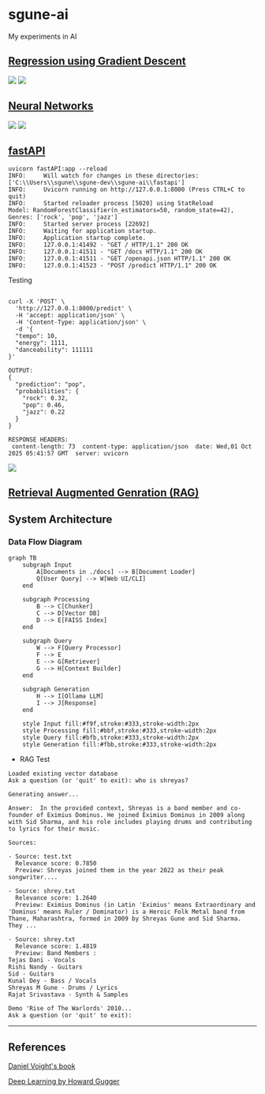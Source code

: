 # sgune-ai
My experiments in AI

## [Regression using Gradient Descent](./regression-gradient/)
![](./regression-gradient/images/models.png)
![](./regression-gradient/images/loss_surface.png)

## [Neural Networks](./neural-net/)
![](./neural-net/images/loss_sample_1.png)
![](./neural-net/images/sample_1_decision_boundary.png)

## [fastAPI](./fastapi/)
```
uvicorn fastAPI:app --reload
INFO:     Will watch for changes in these directories: ['C:\\Users\\sgune\\sgune-dev\\sgune-ai\\fastapi']
INFO:     Uvicorn running on http://127.0.0.1:8000 (Press CTRL+C to quit)
INFO:     Started reloader process [5020] using StatReload
Model: RandomForestClassifier(n_estimators=50, random_state=42), Genres: ['rock', 'pop', 'jazz']
INFO:     Started server process [22692]
INFO:     Waiting for application startup.
INFO:     Application startup complete.
INFO:     127.0.0.1:41492 - "GET / HTTP/1.1" 200 OK
INFO:     127.0.0.1:41511 - "GET /docs HTTP/1.1" 200 OK
INFO:     127.0.0.1:41511 - "GET /openapi.json HTTP/1.1" 200 OK
INFO:     127.0.0.1:41523 - "POST /predict HTTP/1.1" 200 OK

```

Testing
```

curl -X 'POST' \
  'http://127.0.0.1:8000/predict' \
  -H 'accept: application/json' \
  -H 'Content-Type: application/json' \
  -d '{
  "tempo": 10,
  "energy": 1111,
  "danceability": 111111
}'

OUTPUT:
{
  "prediction": "pop",
  "probabilities": {
    "rock": 0.32,
    "pop": 0.46,
    "jazz": 0.22
  }
}

RESPONSE HEADERS:
 content-length: 73  content-type: application/json  date: Wed,01 Oct 2025 05:41:57 GMT  server: uvicorn 

```


![](./fastapi/images/screenshot.PNG)


## [Retrieval Augmented Genration (RAG)](./rag-project/)
  ## System Architecture

  ### Data Flow Diagram
  ```mermaid
  graph TB
      subgraph Input
          A[Documents in ./docs] --> B[Document Loader]
          Q[User Query] --> W[Web UI/CLI]
      end

      subgraph Processing
          B --> C[Chunker]
          C --> D[Vector DB]
          D --> E[FAISS Index]
      end

      subgraph Query
          W --> F[Query Processor]
          F --> E
          E --> G[Retriever]
          G --> H[Context Builder]
      end

      subgraph Generation
          H --> I[Ollama LLM]
          I --> J[Response]
      end

      style Input fill:#f9f,stroke:#333,stroke-width:2px
      style Processing fill:#bbf,stroke:#333,stroke-width:2px
      style Query fill:#bfb,stroke:#333,stroke-width:2px
      style Generation fill:#fbb,stroke:#333,stroke-width:2px
  ```
  - RAG Test
  ```
  Loaded existing vector database
  Ask a question (or 'quit' to exit): who is shreyas?

  Generating answer...

  Answer:  In the provided context, Shreyas is a band member and co-founder of Eximius Dominus. He joined Eximius Dominus in 2009 along with Sid Sharma, and his role includes playing drums and contributing to lyrics for their music.

  Sources:

  - Source: test.txt
    Relevance score: 0.7850
    Preview: Shreyas joined them in the year 2022 as their peak songwriter....

  - Source: shrey.txt
    Relevance score: 1.2640
    Preview: Eximius Dominus (in Latin 'Eximius' means Extraordinary and 'Dominus' means Ruler / Dominator) is a Heroic Folk Metal band from Thane, Maharashtra, formed in 2009 by Shreyas Gune and Sid Sharma. They ...

  - Source: shrey.txt
    Relevance score: 1.4819
    Preview: Band Members :
  Tejas Dani - Vocals
  Rishi Nandy - Guitars
  Sid - Guitars
  Kunal Dey - Bass / Vocals
  Shreyas M Gune - Drums / Lyrics
  Rajat Srivastava - Synth & Samples

  Demo 'Rise of The Warlords' 2010...
  Ask a question (or 'quit' to exit):

```

---

## References


[Daniel Voight's book](https://cbwilp-artefacts.s3.ap-south-1.amazonaws.com/AIML/SEM2/FREE_BOOKS/Daniel+Voigt+Godoy+-+Deep+Learning+with+PyTorch+Step-by-Step+A+Beginner%E2%80%99s+Guide-leanpub.com+(2022).pdf)

[Deep Learning by Howard Gugger](https://dl.ebooksworld.ir/books/Deep.Learning.for.Coders.with.fastai.and.PyTorch.Howard.Gugger.OReilly.9781492045526.EBooksWorld.ir.pdf)
